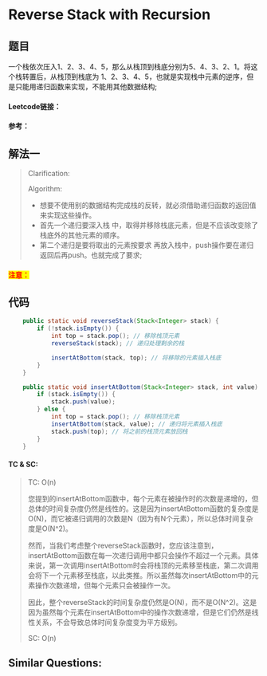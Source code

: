 # Reverse Stack with Recursion

## 题目

⼀个栈依次压⼊1、2、3、4、5，那么从栈顶到栈底分别为5、4、3、2、1。将这个栈转置后，从栈顶到栈底为 1、2、3、4、5，也就是实现栈中元素的逆序，但是只能⽤递归函数来实现，不能⽤其他数据结构;

#### Leetcode链接：

#### 参考：

## 解法一

> Clarification:&#x20;
>
> Algorithm:&#x20;
>
> * 想要不使⽤别的数据结构完成栈的反转，就必须借助递归函数的返回值来实现这些操作。
> * ⾸先⼀个递归要深⼊栈 中，取得并移除栈底元素，但是不应该改变除了栈底外的其他元素的顺序。
> * 第⼆个递归是要将取出的元素按要求 再放⼊栈中，push操作要在递归返回后再push。也就完成了要求;

#### <mark style="color:red;">注意：</mark>

## 代码

```java
    public static void reverseStack(Stack<Integer> stack) {
        if (!stack.isEmpty()) {
            int top = stack.pop(); // 移除栈顶元素
            reverseStack(stack); // 递归处理剩余的栈

            insertAtBottom(stack, top); // 将移除的元素插入栈底
        }
    }

    public static void insertAtBottom(Stack<Integer> stack, int value) {
        if (stack.isEmpty()) {
            stack.push(value);
        } else {
            int top = stack.pop(); // 移除栈顶元素
            insertAtBottom(stack, value); // 递归将元素插入栈底
            stack.push(top); // 将之前的栈顶元素放回栈
        }
    }
```

#### TC & SC:&#x20;

> TC: O(n)
>
> 您提到的insertAtBottom函数中，每个元素在被操作时的次数是递增的，但总体的时间复杂度仍然是线性的。这是因为insertAtBottom函数的复杂度是O(N)，而它被递归调用的次数是N（因为有N个元素），所以总体时间复杂度是O(N^2)。
>
> 然而，当我们考虑整个reverseStack函数时，您应该注意到，insertAtBottom函数在每一次递归调用中都只会操作不超过一个元素。具体来说，第一次调用insertAtBottom时会将栈顶的元素移至栈底，第二次调用会将下一个元素移至栈底，以此类推。所以虽然每次insertAtBottom中的元素操作次数递增，但每个元素只会被操作一次。
>
> 因此，整个reverseStack的时间复杂度仍然是O(N)，而不是O(N^2)。这是因为虽然每个元素在insertAtBottom中的操作次数递增，但是它们仍然是线性关系，不会导致总体时间复杂度变为平方级别。
>
> SC: O(n)

## **Similar Questions:**&#x20;
